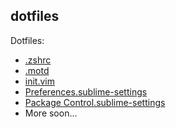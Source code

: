 dotfiles
--------

Dotfiles:

- [.zshrc](https://gist.github.com/mrusme/6575df0a152653ed0ebaec3501e19d2d)
- [.motd](.motd)
- [init.vim](init.vim)
- [Preferences.sublime-settings](Preferences.sublime-settings)
- [Package Control.sublime-settings](Package%20Control.sublime-settings)
- More soon...

